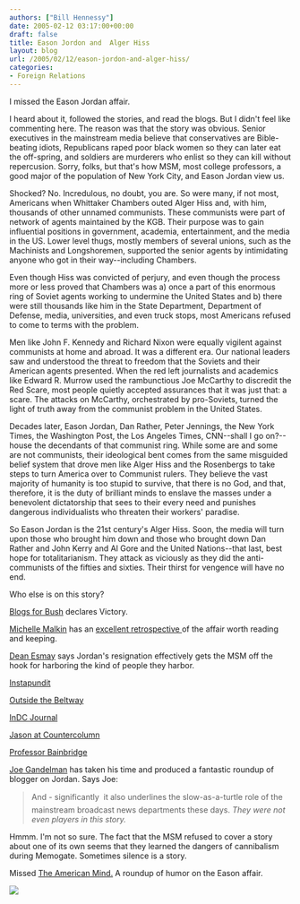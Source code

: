 ```yaml
---
authors: ["Bill Hennessy"]
date: 2005-02-12 03:17:00+00:00
draft: false
title: Eason Jordon and  Alger Hiss
layout: blog
url: /2005/02/12/eason-jordon-and-alger-hiss/
categories:
- Foreign Relations
---
```


I missed the Eason Jordan affair.




I heard about it, followed the stories, and read the blogs. But I didn't feel like commenting here. The reason was that the story was obvious. Senior executives in the mainstream media believe that conservatives are Bible-beating idiots, Republicans raped poor black women so they can later eat the off-spring, and soldiers are murderers who enlist so they can kill without repercusion. Sorry, folks, but that's how MSM, most college professors, a good major of the population of New York City, and Eason Jordan view us.




Shocked? No. Incredulous, no doubt, you are. So were many, if not most, Americans when Whittaker Chambers outed Alger Hiss and, with him, thousands of other unnamed communists. These communists were part of network of agents maintained by the KGB. Their purpose was to gain influential positions in government, academia, entertainment, and the media in the US. Lower level thugs, mostly members of several unions, such as the Machinists and Longshoremen, supported the senior agents by intimidating anyone who got in their way--including Chambers.




Even though Hiss was convicted of perjury, and even though the process more or less proved that Chambers was a) once a part of this enormous ring of Soviet agents working to undermine the United States and b) there were still thousands like him in the State Department, Department of Defense, media, universities, and even truck stops, most Americans refused to come to terms with the problem.




Men like John F. Kennedy and Richard Nixon were equally vigilent against communists at home and abroad. It was a different era. Our national leaders saw and understood the threat to freedom that the Soviets and their American agents presented. When the red left journalists and academics like Edward R. Murrow used the rambunctious Joe McCarthy to discredit the Red Scare, most people quietly accepted assurances that it was just that: a scare. The attacks on McCarthy, orchestrated by pro-Soviets, turned the light of truth away from the communist problem in the United States.




Decades later, Eason Jordan, Dan Rather, Peter Jennings, the New York Times, the Washington Post, the Los Angeles Times, CNN--shall I go on?--house the decendants of that communist ring. While some are and some are not communists, their ideological bent comes from the same misguided belief system that drove men like Alger Hiss and the Rosenbergs to take steps to turn America over to Communist rulers. They believe the vast majority of humanity is too stupid to survive, that there is no God, and that, therefore, it is the duty of brilliant minds to enslave the masses under a benevolent dictatorship that sees to their every need and punishes dangerous individualists who threaten their workers' paradise. 




So Eason Jordan is the 21st century's Alger Hiss. Soon, the media will turn upon those who brought him down and those who brought down Dan Rather and John Kerry and Al Gore and the United Nations--that last, best hope for totalitarianism. They attack as viciously as they did the anti-communists of the fifties and sixties. Their thirst for vengence will have no end.




Who else is on this story?




[Blogs for Bush](https://www.blogsforbush.com/mt/archives/003692.html) declares Victory. 




[Michelle Malkin](https://michellemalkin.com/archives/001488.htm) has an [excellent retrospective ](https://michellemalkin.com/archives/001489.htm)of the affair worth reading and keeping.




[Dean Esmay](https://www.deanesmay.com/posts/1108176029.shtml) says Jordan's resignation effectively gets the MSM off the hook for harboring the kind of people they harbor.




[Instapundit](https://www.instapundit.com/)




[Outside the Beltway](https://www.outsidethebeltway.com/archives/9233)




[InDC Journal](https://www.indcjournal.com/archives/001550.php)




[Jason at Countercolumn](https://iraqnow.blogspot.com/2005/02/bloggers-bring-down-head-of-cnn.html)




[Professor Bainbridge](https://www.professorbainbridge.com/2005/02/eason_jordan_qu.html)




[Joe Gandelman](https://www.themoderatevoice.com/posts/1108180878.shtml) has taken his time and produced a fantastic roundup of blogger on Jordan. Says Joe:




> 

> 
> And - significantly  it also underlines the slow-as-a-turtle role of the mainstream broadcast news departments these days. _They were not even players in this story._  

> 
> 




Hmmm. I'm not so sure. The fact that the MSM refused to cover a story about one of its own seems that they learned the dangers of cannibalism during Memogate. Sometimes silence is a story. 




Missed [The American Mind.](https://www.theamericanmind.com/mt-test/archives/016374.html) A roundup of humor on the Eason affair.

![](https://blog.billhennessy.com/aggbug.aspx?PostID=1045)

